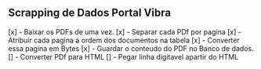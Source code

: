 ## Scrapping de Dados Portal Vibra

[x] - Baixar os PDFs de uma vez.
[x] - Separar cada PDf por pagina 
[x] - Atribuir cada pagina a ordem dos documentos na tabela
[x] - Converter essa pagina em Bytes 
[x] - Guardar o conteudo do PDF no Banco de dados.
[] - Converter PDf para HTML
[] - Pegar linha digitavel apartir do HTML